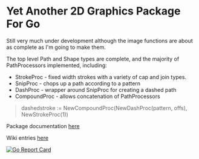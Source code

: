 # Yet Another 2D Graphics Package For Go

Still very much under development although the image functions are about as complete as I'm going to make them.

The top level Path and Shape types are complete, and the majority of PathProcessors implemented, including:
- StrokeProc - fixed width strokes with a variety of cap and join types.
- SnipProc - chops up a path according to a pattern
- DashProc - wrapper around SnipProc for creating a dashed path
- CompoundProc - allows concatenation of PathProcessors
> dashedstroke := NewCompoundProc(NewDashProc(pattern, offs), NewStrokeProc(1))

Package documentation [here](https://pkg.go.dev/github.com/jphsd/graphics2d)

Wiki entries [here](https://github.com/jphsd/graphics2d/wiki)

[![Go Report Card](https://goreportcard.com/badge/github.com/jphsd/graphics2d)](https://goreportcard.com/report/github.com/jphsd/graphics2d)
